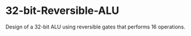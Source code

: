 # 32-bit-Reversible-ALU 

Design of a 32-bit ALU using reversible gates that performs 16 operations.
